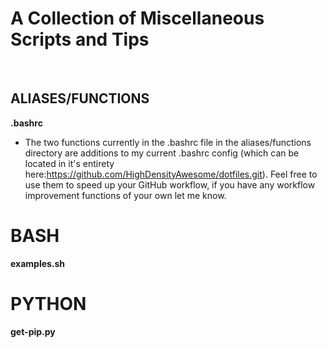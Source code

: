 # A Collection of Miscellaneous Scripts and Tips #
&nbsp;
&nbsp;
&nbsp;
&nbsp;
&nbsp;
## ALIASES/FUNCTIONS ##

  **.bashrc** 
- The two functions currently in the .bashrc file in the aliases/functions directory are additions to my current .bashrc config (which can be located in it's entirety here:https://github.com/HighDensityAwesome/dotfiles.git). Feel free to use them to speed up your GitHub workflow, if you have any workflow improvement functions of your own let me know.

# BASH #
  **examples.sh**

# PYTHON #
  **get-pip.py**

